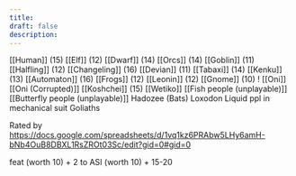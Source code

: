 ```yaml
---
title: 
draft: false
description:
---
```

[[Human]] (15)
[[Elf]] (12)
[[Dwarf]] (14)
[[Orcs]] (14)
[[Goblin]] (11)
[[Halfling]] (12)
[[Changeling]] (16)
[[Devian]] (11)
[[Tabaxi]] (14)
[[Kenku]] (13)
[[Automaton]] (16)
[[Frogs]] (12)
[[Leonin]] (12)
[[Gnome]] (10) !
[[Oni]] 
[[Oni (Corrupted)]]
[[Koshchei]] (15)
[[Wetiko]]
[[Fish people (unplayable)]]
[[Butterfly people (unplayable)]]
Hadozee (Bats)
Loxodon
Liquid ppl in mechanical suit
Goliaths

Rated by https://docs.google.com/spreadsheets/d/1vq1kz6PRAbw5LHy6amH-bNb4OuB8DBXL1RsZROt03Sc/edit?gid=0#gid=0

feat (worth 10) + 2 to ASI (worth 10) + 15-20
